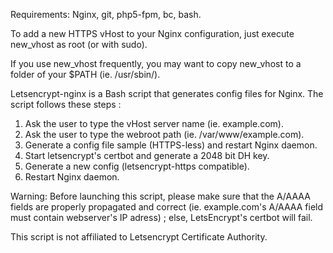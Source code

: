 Requirements:
  Nginx, git, php5-fpm, bc, bash.
  
To add a new HTTPS vHost to your Nginx configuration, just execute new_vhost as root (or with sudo).

If you use new_vhost frequently, you may want to copy new_vhost to a folder of your $PATH (ie. /usr/sbin/).


Letsencrypt-nginx is a Bash script that generates config files for Nginx.
The script follows these steps :

1. Ask the user to type the vHost server name (ie. example.com).
2. Ask the user to type the webroot path (ie. /var/www/example.com).
3. Generate a config file sample (HTTPS-less) and restart Nginx daemon.
4. Start letsencrypt's certbot and generate a 2048 bit DH key.
5. Generate a new config (letsencrypt-https compatible).
6. Restart Nginx daemon.

Warning: Before launching this script, please make sure that the A/AAAA fields are properly propagated and correct (ie. example.com's A/AAAA field must contain webserver's IP adress) ; else, LetsEncrypt's certbot will fail.

This script is not affiliated to Letsencrypt Certificate Authority.
